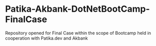# Patika-Akbank-DotNetBootCamp-FinalCase
Repository opened for Final Case within the scope of Bootcamp held in cooperation with Patika.dev and Akbank
